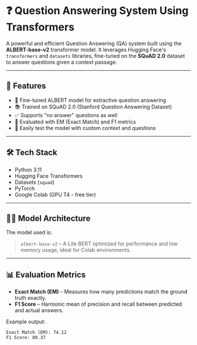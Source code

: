 # ❓ Question Answering System Using Transformers

A powerful and efficient Question Answering (QA) system built using the **ALBERT-base-v2** transformer model. It leverages Hugging Face's `transformers` and `datasets` libraries, fine-tuned on the **SQuAD 2.0** dataset to answer questions given a context passage.

---

## 🚀 Features

- 🧠 Fine-tuned ALBERT model for extractive question answering
- 📚 Trained on SQuAD 2.0 (Stanford Question Answering Dataset)
- ✅ Supports "no answer" questions as well
- 🧪 Evaluated with EM (Exact Match) and F1 metrics
- 📎 Easily test the model with custom context and questions

---

## 🛠️ Tech Stack

- Python 3.11
- Hugging Face Transformers
- Datasets (`squad`)
- PyTorch
- Google Colab (GPU T4 - free tier)

---

## 🧑‍🏫 Model Architecture

The model used is:

> `albert-base-v2` – A Lite BERT optimized for performance and low memory usage, ideal for Colab environments.

---

## 📊 Evaluation Metrics

- **Exact Match (EM)** – Measures how many predictions match the ground truth exactly.
- **F1 Score** – Harmonic mean of precision and recall between predicted and actual answers.

Example output:
```text
Exact Match (EM): 74.12
F1 Score: 80.37
